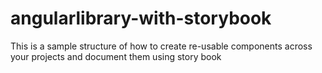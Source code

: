 # angularlibrary-with-storybook
This is a sample structure of how to create re-usable components across your projects and document them using story book
